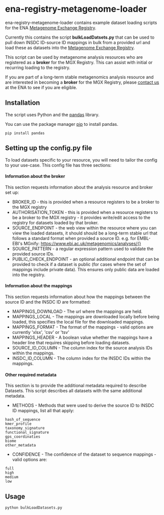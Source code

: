 # ena-registry-metagenome-loader

ena-registry-metagenome-loader contains example dataset loading scripts for the ENA [Metagenome Exchange Registry](https://www.ebi.ac.uk/ena/registry/metagenome/api/).

Currently this contains the script **bulkLoadDatsets.py** that can be used to pull down INSDC ID-source ID mappings in bulk
from a provided url and load these as datasets into the [Metagenome Exchange Registry](https://www.ebi.ac.uk/ena/registry/metagenome/api/).

This script can be used by metagenome analysis resources who are registered as a **broker** for the MGX Registry. This can assist 
with initial or recurring loading to the registry.

If you are part of a long-term stable metagenomics analysis resource and are
interested in becoming a **broker** for the MGX Registry, please [contact us](https://www.ebi.ac.uk/ena/browser/support) 
at the ENA to see if you are eligible. 

## Installation

The script uses Python and the [pandas](https://pandas.pydata.org/) library.

You can use the package manager [pip](https://pip.pypa.io/en/stable/) to install pandas.

```
pip install pandas
```

## Setting up the config.py file

To load datasets specific to your resource, you will need to tailor the config to your use-case. This 
config file has three sections:

#### Information about the broker 

This section requests information about the analysis resource and broker set up:

- BROKER_ID - this is provided when a resource registers to be a broker to the MGX registry
- AUTHORISATION_TOKEN - this is provided when a resource registers to be a broker to the MGX registry - it provides 
write/edit access to the registry for datasets loaded by that broker.
- SOURCE_ENDPOINT - the web view within the resource where you can view the loaded datasets, it should should be a 
long-term stable url that follows a standard format when provided a source ID. e.g. for EMBL-EBI's MGnify: https://www.ebi.ac.uk/metagenomics/analyses/{}
- SOURCE_PATTERN - a regular expression pattern used to validate the provided source IDs.
- PUBLIC_CHECK_ENDPOINT - an optional additional endpoint that can be provided to check if a dataset is public (for cases 
where the set of mappings include private data). This ensures only public data are loaded into the registry.

#### Information about the mappings

This section requests information about how the mappings between the source ID and the INSDC ID are 
formatted:

- MAPPINGS_DOWNLOAD - The url where the mappings are held.
- MAPPINGS_LOCAL - The mappings are downloaded locally before being loaded, this specifies the local file 
for the downloaded mappings.
- MAPPINGS_FORMAT - The format of the mappings - valid options are currently 'xlsx', 'csv' or 'tsv'
- MAPPINGS_HEADER - A boolean value whether the mappings have a header line that requires skipping before loading datasets.
- SOURCE_ID_COLUMN - The column index for the source analysis IDs within the mappings.
- INSDC_ID_COLUMN - The column index for the INSDC IDs within the mappings.

#### Other required metadata

This section is to provide the additional metadata required to describe Datasets. This script describes all datasets 
with the same additional metadata.

- METHODS - Methods that were used to derive the source ID to INSDC ID mappings, list all that apply:

```
hash_of_sequence
kmer_profile
taxonomy_signature
functional_signature
gps_coordinaties
biome
other_metadata
```

- CONFIDENCE - The confidence of the dataset to sequence mappings - valid options are:

```
full
high
medium
low
```

## Usage

```
python bulkLoadDatasets.py
```